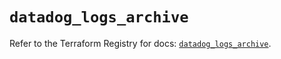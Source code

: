 # `datadog_logs_archive`

Refer to the Terraform Registry for docs: [`datadog_logs_archive`](https://registry.terraform.io/providers/datadog/datadog/3.77.0/docs/resources/logs_archive).
